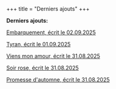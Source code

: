 +++
title = "Derniers ajouts"
+++

**Derniers ajouts:**

[Embarquement, écrit le 02.09.2025](./seasons/28_vingt_huitieme_saison/embarquement)

[Tyran, écrit le 01.09.2025](./seasons/28_vingt_huitieme_saison/tyran)

[Viens mon amour, écrit le 31.08.2025](./seasons/28_vingt_huitieme_saison/viens_mon_amour)

[Soir rose, écrit le 31.08.2025](./seasons/28_vingt_huitieme_saison/soir_rose)

[Promesse d'automne, écrit le 31.08.2025](./seasons/28_vingt_huitieme_saison/promesse_d_automne)
